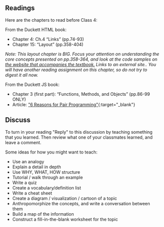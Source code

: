 ## Readings

Here are the chapters to read before Class 4:

From the Duckett HTML book:

- Chapter 4: Ch.4 “Links” (pp.74-93)
- Chapter 15: “Layout” (pp.358-404)

*Note: This layout chapter is BIG. Focus your attention on understanding the core concepts presented on pp.358-364, and look at the code samples on [the website that accompanies the textbook.](http://htmlandcssbook.com/code-samples/chapter-15) Links to an external site.. You will have another reading assignment on this chapter, so do not try to digest it all now.*

From the Duckett JS book:

- Chapter 3 (first part):  “Functions, Methods, and Objects” (pp.86-99 ONLY)
- Article: ["6 Reasons for Pair Programming"](https://www.codefellows.org/blog/6-reasons-for-pair-programming/){:target="_blank"}

## Discuss

To turn in your reading "Reply" to this discussion by teaching something that you learned. Then review what one of your classmates learned, and leave a comment.

Some ideas for how you might want to teach:

- Use an analogy
- Explain a detail in depth
- Use WHY, WHAT, HOW structure
- Tutorial / walk through an example
- Write a quiz
- Create a vocabulary/definition list
- Write a cheat sheet
- Create a diagram / visualization / cartoon of a topic
- Anthropomorphize the concepts, and write a conversation between them
- Build a map of the information
- Construct a fill-in-the-blank worksheet for the topic
